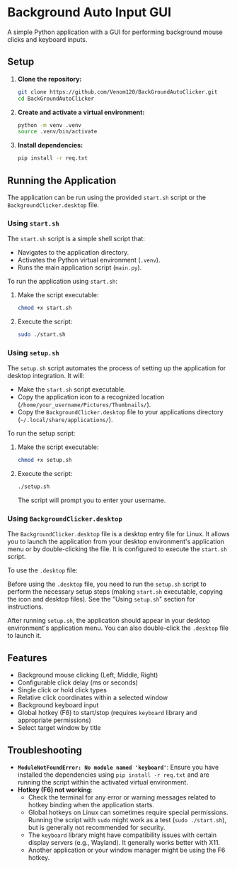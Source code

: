 # Background Auto Input GUI

A simple Python application with a GUI for performing background mouse clicks and keyboard inputs.

## Setup

1.  **Clone the repository:**

    ```bash
    git clone https://github.com/Venom120/BackGroundAutoClicker.git
    cd BackGroundAutoClicker
    ```

2.  **Create and activate a virtual environment:**

    ```bash
    python -m venv .venv
    source .venv/bin/activate
    ```

3.  **Install dependencies:**

    ```bash
    pip install -r req.txt
    ```

## Running the Application

The application can be run using the provided `start.sh` script or the `BackgroundClicker.desktop` file.

### Using `start.sh`

The `start.sh` script is a simple shell script that:
- Navigates to the application directory.
- Activates the Python virtual environment (`.venv`).
- Runs the main application script (`main.py`).

To run the application using `start.sh`:

1.  Make the script executable:
    ```bash
    chmod +x start.sh
    ```
2.  Execute the script:
    ```bash
    sudo ./start.sh
    ```

### Using `setup.sh`

The `setup.sh` script automates the process of setting up the application for desktop integration. It will:
- Make the `start.sh` script executable.
- Copy the application icon to a recognized location (`/home/your_username/Pictures/Thumbnails/`).
- Copy the `BackgroundClicker.desktop` file to your applications directory (`~/.local/share/applications/`).

To run the setup script:

1.  Make the script executable:
    ```bash
    chmod +x setup.sh
    ```
2.  Execute the script:
    ```bash
    ./setup.sh
    ```
    The script will prompt you to enter your username.

### Using `BackgroundClicker.desktop`

The `BackgroundClicker.desktop` file is a desktop entry file for Linux. It allows you to launch the application from your desktop environment's application menu or by double-clicking the file. It is configured to execute the `start.sh` script.

To use the `.desktop` file:

Before using the `.desktop` file, you need to run the `setup.sh` script to perform the necessary setup steps (making `start.sh` executable, copying the icon and desktop files). See the "Using `setup.sh`" section for instructions.

After running `setup.sh`, the application should appear in your desktop environment's application menu. You can also double-click the `.desktop` file to launch it.

## Features

*   Background mouse clicking (Left, Middle, Right)
*   Configurable click delay (ms or seconds)
*   Single click or hold click types
*   Relative click coordinates within a selected window
*   Background keyboard input
*   Global hotkey (F6) to start/stop (requires `keyboard` library and appropriate permissions)
*   Select target window by title

## Troubleshooting

*   **`ModuleNotFoundError: No module named 'keyboard'`**: Ensure you have installed the dependencies using `pip install -r req.txt` and are running the script within the activated virtual environment.
*   **Hotkey (F6) not working**:
    *   Check the terminal for any error or warning messages related to hotkey binding when the application starts.
    *   Global hotkeys on Linux can sometimes require special permissions. Running the script with `sudo` might work as a test (`sudo ./start.sh`), but is generally not recommended for security.
    *   The `keyboard` library might have compatibility issues with certain display servers (e.g., Wayland). It generally works better with X11.
    *   Another application or your window manager might be using the F6 hotkey.